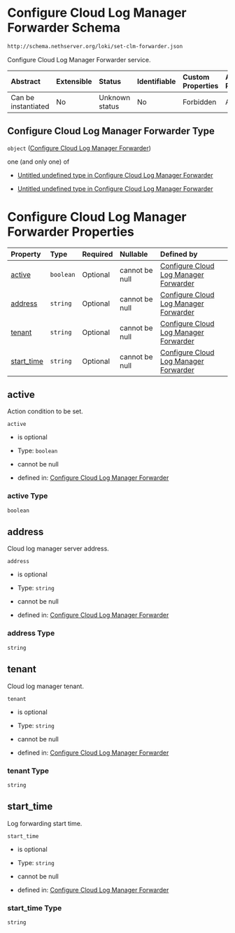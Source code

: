# Configure Cloud Log Manager Forwarder Schema

```txt
http://schema.nethserver.org/loki/set-clm-forwarder.json
```

Configure Cloud Log Manager Forwarder service.

| Abstract            | Extensible | Status         | Identifiable | Custom Properties | Additional Properties | Access Restrictions | Defined In                                                                   |
| :------------------ | :--------- | :------------- | :----------- | :---------------- | :-------------------- | :------------------ | :--------------------------------------------------------------------------- |
| Can be instantiated | No         | Unknown status | No           | Forbidden         | Allowed               | none                | [set-clm-forwarder.json](loki/set-clm-forwarder.json "open original schema") |

## Configure Cloud Log Manager Forwarder Type

`object` ([Configure Cloud Log Manager Forwarder](set-clm-forwarder.md))

one (and only one) of

* [Untitled undefined type in Configure Cloud Log Manager Forwarder](set-clm-forwarder-oneof-0.md "check type definition")

* [Untitled undefined type in Configure Cloud Log Manager Forwarder](set-clm-forwarder-oneof-1.md "check type definition")

# Configure Cloud Log Manager Forwarder Properties

| Property                   | Type      | Required | Nullable       | Defined by                                                                                                                                                            |
| :------------------------- | :-------- | :------- | :------------- | :-------------------------------------------------------------------------------------------------------------------------------------------------------------------- |
| [active](#active)          | `boolean` | Optional | cannot be null | [Configure Cloud Log Manager Forwarder](set-clm-forwarder-properties-active.md "http://schema.nethserver.org/loki/set-clm-forwarder.json#/properties/active")         |
| [address](#address)        | `string`  | Optional | cannot be null | [Configure Cloud Log Manager Forwarder](set-clm-forwarder-properties-address.md "http://schema.nethserver.org/loki/set-clm-forwarder.json#/properties/address")       |
| [tenant](#tenant)          | `string`  | Optional | cannot be null | [Configure Cloud Log Manager Forwarder](set-clm-forwarder-properties-tenant.md "http://schema.nethserver.org/loki/set-clm-forwarder.json#/properties/tenant")         |
| [start\_time](#start_time) | `string`  | Optional | cannot be null | [Configure Cloud Log Manager Forwarder](set-clm-forwarder-properties-start_time.md "http://schema.nethserver.org/loki/set-clm-forwarder.json#/properties/start_time") |

## active

Action condition to be set.

`active`

* is optional

* Type: `boolean`

* cannot be null

* defined in: [Configure Cloud Log Manager Forwarder](set-clm-forwarder-properties-active.md "http://schema.nethserver.org/loki/set-clm-forwarder.json#/properties/active")

### active Type

`boolean`

## address

Cloud log manager server address.

`address`

* is optional

* Type: `string`

* cannot be null

* defined in: [Configure Cloud Log Manager Forwarder](set-clm-forwarder-properties-address.md "http://schema.nethserver.org/loki/set-clm-forwarder.json#/properties/address")

### address Type

`string`

## tenant

Cloud log manager tenant.

`tenant`

* is optional

* Type: `string`

* cannot be null

* defined in: [Configure Cloud Log Manager Forwarder](set-clm-forwarder-properties-tenant.md "http://schema.nethserver.org/loki/set-clm-forwarder.json#/properties/tenant")

### tenant Type

`string`

## start\_time

Log forwarding start time.

`start_time`

* is optional

* Type: `string`

* cannot be null

* defined in: [Configure Cloud Log Manager Forwarder](set-clm-forwarder-properties-start_time.md "http://schema.nethserver.org/loki/set-clm-forwarder.json#/properties/start_time")

### start\_time Type

`string`
